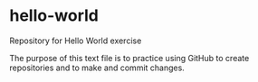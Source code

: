 # hello-world
Repository for Hello World exercise

The purpose of this text file is to practice using GitHub to create repositories and to make and commit changes.
